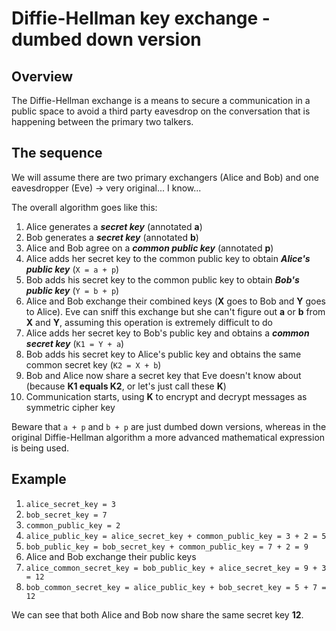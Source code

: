 # Diffie-Hellman key exchange - dumbed down version

## Overview

The Diffie-Hellman exchange is a means to secure a communication in a public space to avoid a third party eavesdrop on the conversation that is happening between the primary two talkers.

## The sequence

We will assume there are two primary exchangers (Alice and Bob) and one eavesdropper (Eve) → very original... I know...

The overall algorithm goes like this:
1. Alice generates a ***secret key*** (annotated **a**)
2. Bob generates a ***secret key*** (annotated **b**)
3. Alice and Bob agree on a ***common public key*** (annotated **p**)
4. Alice adds her secret key to the common public key to obtain ***Alice's public key*** (`X = a + p`)
5. Bob adds his secret key to the common public key to obtain ***Bob's public key*** (`Y = b + p`)
6. Alice and Bob exchange their combined keys (**X** goes to Bob and **Y** goes to Alice). Eve can sniff this exchange but she can't figure out **a** or **b** from **X** and **Y**, assuming this operation is extremely difficult to do
7. Alice adds her secret key to Bob's public key and obtains a ***common secret key*** (`K1 = Y + a`)
8. Bob adds his secret key to Alice's public key and obtains the same common secret key (`K2 = X + b`)
9. Bob and Alice now share a secret key that Eve doesn't know about (because **K1 equals K2**, or let's just call these **K**)
10. Communication starts, using **K** to encrypt and decrypt messages as symmetric cipher key

Beware that `a + p` and `b + p` are just dumbed down versions, whereas in the original Diffie-Hellman algorithm a more advanced mathematical expression is being used.

## Example

1. `alice_secret_key = 3`
2. `bob_secret_key = 7`
3. `common_public_key = 2`
4. `alice_public_key = alice_secret_key + common_public_key = 3 + 2 = 5`
5. `bob_public_key = bob_secret_key + common_public_key = 7 + 2 = 9`
6. Alice and Bob exchange their public keys
7. `alice_common_secret_key = bob_public_key + alice_secret_key = 9 + 3 = 12`
8. `bob_common_secret_key = alice_public_key + bob_secret_key = 5 + 7 = 12`

We can see that both Alice and Bob now share the same secret key **12**.
